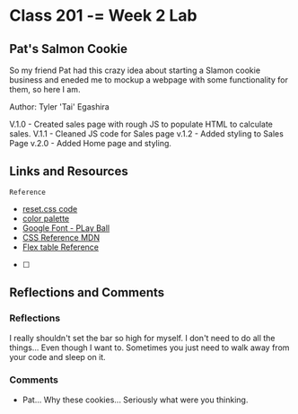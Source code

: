 # Class 201 -= Week 2 Lab

## Pat's Salmon Cookie

So my friend Pat had this crazy idea about starting a Slamon cookie business and eneded me to mockup a webpage with some functionality for them, so here I am. 

Author: Tyler 'Tai' Egashira

V.1.0 - Created sales page with rough JS to populate HTML to calculate sales.
V.1.1 - Cleaned JS code for Sales page
v.1.2 - Added styling to Sales Page
v.2.0 - Added Home page and styling. 

## Links and Resources

    Reference

- [reset.css code](http://meyerweb.com/eric/tools/css/reset/)
- [color palette](https://coolors.co/)
- [Google Font - PLay Ball](https://fonts.google.com/specimen/Playball?query=playball)
- [CSS Reference MDN](https://developer.mozilla.org/en-US/docs/Web/CSS/Reference)
- [Flex table Reference](https://css-tricks.com/snippets/css/a-guide-to-flexbox/)
- [ ]

## Reflections and Comments

### Reflections

I really shouldn't set the bar so high for myself. I don't need to do all the things... Even though I want to.
Sometimes you just need to walk away from your code and sleep on it. 

### Comments

- Pat... Why these cookies... Seriously what were you thinking. 

